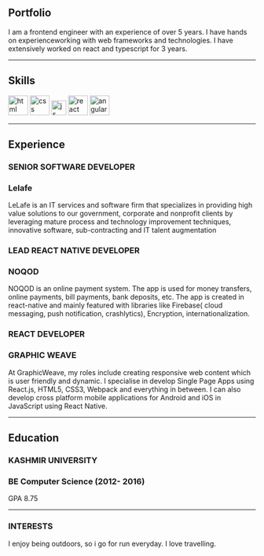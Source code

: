 ## Portfolio

I am a frontend engineer with an experience of over 5 years. I have hands on experienceworking with web frameworks and technologies. I have extensively worked on react and typescript for 3 years.

---

## Skills

<p align='left'>
  <img src="https://upload.wikimedia.org/wikipedia/commons/thumb/6/61/HTML5_logo_and_wordmark.svg/2048px-HTML5_logo_and_wordmark.svg.png" alt="html" width="40" height="40">
  <img src='https://upload.wikimedia.org/wikipedia/commons/thumb/d/d5/CSS3_logo_and_wordmark.svg/1200px-CSS3_logo_and_wordmark.svg.png' alt="css" width="40" height="40">
  <img src='https://upload.wikimedia.org/wikipedia/commons/6/6a/JavaScript-logo.png' height='30' width='auto' alt="js">
   <img src="https://upload.wikimedia.org/wikipedia/commons/thumb/a/a7/React-icon.svg/1280px-React-icon.svg.png" alt="react" width="auto" height="40"/>
   <img src="https://angular.io/assets/images/logos/angular/angular.svg" alt="angular" width="40" height="40"/>
</p>

---

## Experience

### **SENIOR SOFTWARE DEVELOPER**
### Lelafe

LeLafe is an IT services and software firm that specializes in providing high value solutions to our government, corporate and nonprofit clients by leveraging mature process and technology improvement techniques, innovative software, sub-contracting and IT talent augmentation

### **LEAD REACT NATIVE DEVELOPER**
### NOQOD

NOQOD is an online payment system. The app is used for money transfers, online payments, bill payments, bank deposits, etc. The app is created in react-native and mainly featured with libraries like Firebase( cloud messaging, push notification, crashlytics), Encryption, internationalization.

### **REACT DEVELOPER**
### GRAPHIC WEAVE

At GraphicWeave, my roles include creating responsive web content which is user friendly and dynamic.
I specialise in develop Single Page Apps using React.js, HTML5, CSS3, Webpack and everything in between.
I can also develop cross platform mobile applications for Android and iOS in JavaScript using React Native.

---

## Education

### **KASHMIR UNIVERSITY**
### BE Computer Science (2012- 2016)
GPA 8.75

---

### INTERESTS
I enjoy being outdoors, so i go for run everyday. I love travelling.
